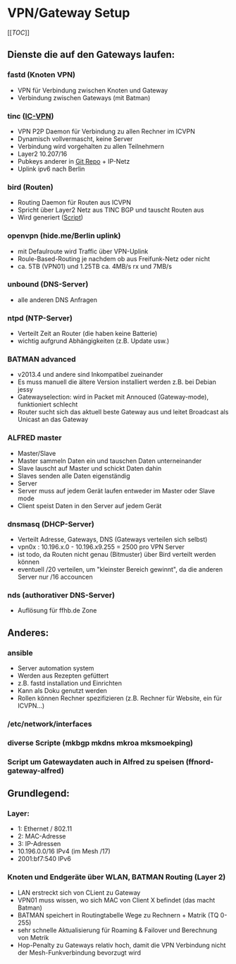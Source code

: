 # VPN/Gateway Setup

[[_TOC_]]

## Dienste die auf den Gateways laufen:

### fastd (Knoten VPN)
* VPN für Verbindung zwischen Knoten und Gateway
* Verbindung zwischen Gateways (mit Batman)

### tinc ([IC-VPN](http://wiki.freifunk.net/IC-VPN))

* VPN P2P Daemon für Verbindung zu allen Rechner im ICVPN
* Dynamisch vollvermascht, keine Server
* Verbindung wird vorgehalten zu allen Teilnehmern
* Layer2 10.207/16
* Pubkeys anderer in [Git Repo](https://github.com/freifunk/icvpn/tree/master/hosts) + IP-Netz
* Uplink ipv6 nach Berlin

### bird (Routen)
* Routing Daemon für Routen aus ICVPN
* Spricht über Layer2 Netz aus TINC BGP und tauscht Routen aus
* Wird generiert ([Script](https://github.com/freifunk/icvpn-scripts))

### openvpn (hide.me/Berlin uplink)

* mit Defaulroute wird Traffic über VPN-Uplink 
* Roule-Based-Routing je nachdem ob aus Freifunk-Netz oder nicht
* ca. 5TB (VPN01) und 1.25TB ca. 4MB/s rx und 7MB/s

### unbound (DNS-Server)
* alle anderen DNS Anfragen

### ntpd (NTP-Server)
* Verteilt Zeit an Router (die haben keine Batterie)
* wichtig aufgrund Abhängigkeiten (z.B. Update usw.)

### BATMAN advanced
* v2013.4 und andere sind Inkompatibel zueinander
* Es muss manuell die ältere Version installiert werden z.B. bei Debian jessy
* Gatewayselection: wird in Packet mit Annouced (Gateway-mode), funktioniert schlecht
* Router sucht sich das aktuell beste Gateway aus und leitet Broadcast als Unicast an das Gateway

### ALFRED master

* Master/Slave
 * Master sammeln Daten ein und tauschen Daten unterneinander
 * Slave lauscht auf Master und schickt Daten dahin
 * Slaves senden alle Daten eigenständig
* Server
 * Server muss auf jedem Gerät laufen entweder im Master oder Slave mode
 * Client speist Daten in den Server auf jedem Gerät

### dnsmasq (DHCP-Server)
* Verteilt Adresse, Gateways, DNS (Gateways verteilen sich selbst)
* vpn0x : 10.196.x.0 - 10.196.x9.255 = 2500 pro VPN Server 
* ist todo, da Routen nicht genau (Bitmuster) über Bird verteilt werden können
 * eventuell /20 verteilen, um "kleinster Bereich gewinnt", da die anderen Server nur /16 accouncen

### nds (authorativer DNS-Server)
* Auflösung für ffhb.de Zone



## Anderes:

### ansible
* Server automation system
* Werden aus Rezepten gefüttert
* z.B. fastd installation und Einrichten
* Kann als Doku genutzt werden
* Rollen können Rechner spezifizieren (z.B. Rechner für Website, ein für ICVPN...)

### /etc/network/interfaces

### diverse Scripte (mkbgp mkdns mkroa mksmoekping)

### Script um Gatewaydaten auch in Alfred zu speisen (ffnord-gateway-alfred)


## Grundlegend:

### Layer:
* 1: Ethernet / 802.11
* 2: MAC-Adresse
* 3: IP-Adressen
 * 10.196.0.0/16 IPv4 (im Mesh /17)
 * 2001:bf7:540 IPv6

### Knoten und Endgeräte über WLAN, BATMAN Routing (Layer 2)
* LAN erstreckt sich von CLient zu Gateway
* VPN01 muss wissen, wo sich MAC von Client X befindet (das macht Batman)
* BATMAN speichert in Routingtabelle Wege zu Rechnern + Matrik (TQ 0-255)
 * sehr schnelle Aktualisierung für Roaming & Failover und Berechnung von Metrik
* Hop-Penalty zu Gateways relativ hoch, damit die VPN Verbindung nicht der Mesh-Funkverbindung bevorzugt wird
